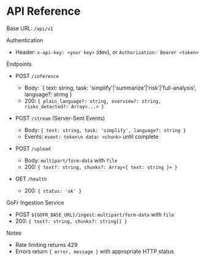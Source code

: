 # API Reference

Base URL: `/api/v1`

Authentication
- Header: `x-api-key: <your key>` (dev), or `Authorization: Bearer <token>`

Endpoints
- POST `/inference`
  - Body: `{ text: string, task: 'simplify'|'summarize'|'risk'|'full-analysis', language?: string }
  - 200: `{ plain_language?: string, overview?: string, risks_detected?: Array<...> }`

- POST `/stream` (Server-Sent Events)
  - Body: `{ text: string, task: 'simplify', language?: string }`
  - Events: `event: token\n data: <chunk>` until complete

- POST `/upload`
  - Body: `multipart/form-data` with `file`
  - 200: `{ text?: string, chunks?: Array<{ text: string }> }`

- GET `/health`
  - 200: `{ status: 'ok' }`

GoFr Ingestion Service
- POST `${GOFR_BASE_URL}/ingest`: `multipart/form-data` with `file`
- 200: `{ text?: string, chunks?: string[] }`

Notes
- Rate limiting returns 429
- Errors return `{ error, message }` with appropriate HTTP status
